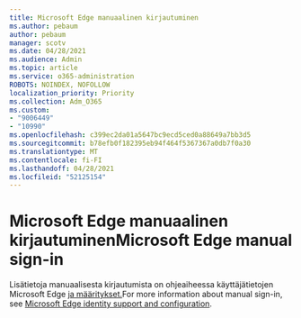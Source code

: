 ```yaml
---
title: Microsoft Edge manuaalinen kirjautuminen
ms.author: pebaum
author: pebaum
manager: scotv
ms.date: 04/28/2021
ms.audience: Admin
ms.topic: article
ms.service: o365-administration
ROBOTS: NOINDEX, NOFOLLOW
localization_priority: Priority
ms.collection: Adm_O365
ms.custom:
- "9006449"
- "10990"
ms.openlocfilehash: c399ec2da01a5647bc9ecd5ced0a88649a7bb3d5
ms.sourcegitcommit: b78efb0f182395eb94f464f5367367a0db7f0a30
ms.translationtype: MT
ms.contentlocale: fi-FI
ms.lasthandoff: 04/28/2021
ms.locfileid: "52125154"
---
```

# <a name="microsoft-edge-manual-sign-in"></a><span data-ttu-id="0ce56-102">Microsoft Edge manuaalinen kirjautuminen</span><span class="sxs-lookup"><span data-stu-id="0ce56-102">Microsoft Edge manual sign-in</span></span>

<span data-ttu-id="0ce56-103">Lisätietoja manuaalisesta kirjautumista on ohjeaiheessa käyttäjätietojen Microsoft Edge [ja määritykset.](https://docs.microsoft.com/deployedge/microsoft-edge-security-identity#manual-sign-in)</span><span class="sxs-lookup"><span data-stu-id="0ce56-103">For more information about manual sign-in, see [Microsoft Edge identity support and configuration](https://docs.microsoft.com/deployedge/microsoft-edge-security-identity#manual-sign-in).</span></span> 